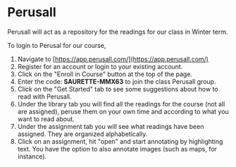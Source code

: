 # Perusall

Perusall will act as a repository for the readings for our class in Winter term.

To login to Perusal for our course,

1. Navigate to [https://app.perusall.com/](https://app.perusall.com/)​
2. Register for an account or login to your existing account.
3. Click on the "Enroll in Course" button at the top of the page.&#x20;
4. Enter the code: **SAURETTE-MMX63** to join the class Perusall group.
5. Click on the "Get Started" tab to see some suggestions about how to read with Perusall.
6. Under the library tab you will find all the readings for the course (not all are assigned), peruse them on your own time and according to what you want to read about.&#x20;
7. Under the assignment tab you will see what readings have been assigned. They are organized alphabetically.&#x20;
8. Click on an assignment, hit "open" and start annotating by highlighting text. You have the option to also annotate images (such as maps, for instance).&#x20;
